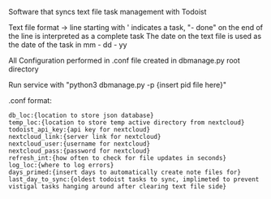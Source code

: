 Software that syncs text file task management with Todoist

Text file format -> line starting with ' indicates a task,  "- done" on the end of the line is interpreted as a complete task
The date on the text file is used as the date of the task in mm - dd - yy


All Configuration performed in .conf file created in dbmanage.py root directory

Run service with "python3 dbmanage.py -p {insert pid file here}"

.conf format:
```
db_loc:{location to store json database}
temp_loc:{location to store temp active directory from nextcloud}
todoist_api_key:{api key for nextcloud}
nextcloud_link:{server link for nextcloud}
nextcloud_user:{username for nextcloud}
nextcloud_pass:{password for nextcloud}
refresh_int:{how often to check for file updates in seconds}
log_loc:{where to log errors}
days_primed:{insert days to automatically create note files for}
last_day_to_sync:{oldest todoist tasks to sync, implimeted to prevent vistigal tasks hanging around after clearing text file side}
